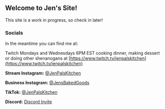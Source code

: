 ## Welcome to Jen's Site!

This site is a work in progress, so check in later!

### Socials

In the meantime you can find me at:

Twitch Mondays and Wednesdays 6PM EST cooking dinner, making dessert or doing other shenanogans at [https://www.twitch.tv/jenpalskitchen](https://www.twitch.tv/jenpalskitchen)

**Stream Instagram:** [@JenPalsKitchen](https://www.instagram.com/jenpalskitchen/)

**Business Instagram:** [@JensBakedGoods](https://www.instagram.com/jensbakedgoods/)

**TikTok:** [@JenPalsKitchen](https://www.tiktok.com/@jenpalskitchen/)

**Discord:** [Discord Invite](https://discord.gg/yFRF5j9)

<div class="embedsocial-hashtag" data-ref="4ca9e5fb77347aaabbcdd31cd204e634aa53957a"></div>

